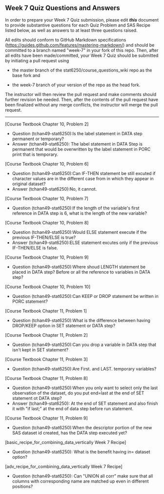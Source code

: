 
## Week 7 Quiz Questions and Answers

In order to prepare your Week 7 Quiz submission, please edit ***this*** document to provide substantive questions for each Quiz Problem and SAS Recipe listed below, as well as answers to at least three questions raised.

All edits should conform to GitHub Markdown specifications (https://guides.github.com/features/mastering-markdown/) and should be committed to a branch named "week-7" in your fork of this repo. Then, after all edits have been made/committed, your Week 7 Quiz should be submitted by initiating a pull request using

- the master branch of the stat6250/course_questions_wiki repo as the base fork and

- the week-7 branch of your version of the repo as the head fork.

The instructor will then review the pull request and make comments should further revision be needed. Then, after the contents of the pull request have been finalized without any merge conflicts, the instructor will merge the pull request.

********************************************************************************


[Course Textbook Chapter 10, Problem 2]
- Question (tchan49-stat6250):Is the label statement in DATA step permanent or temporary? 
- Answer (tchan49-stat6250): The label statement in DATA Step is permanent that would be overwritten by the label statement in PORC print that is temporary. 



[Course Textbook Chapter 10, Problem 6]
- Question (tchan49-stat6250):Can IF-THEN statement be still excuted if character values are in the different case from in which they appear in original dataset? 
- Answer (tchan49-stat6250):No, it cannot. 



[Course Textbook Chapter 10, Problem 7]
- Question (tchan49-stat6250):If the length of the variable's first reference in DATA step is 6, what is the length of the new variable? 



[Course Textbook Chapter 10, Problem 8]
- Question (tchan49-stat6250):Would ELSE statement execute if the previous IF-THEN/ELSE is true? 
- Answer (tchan49-stat6250):ELSE statement excutes only if the previous IF-THEN/ELSE is false. 



[Course Textbook Chapter 10, Problem 9]
- Question (tchan49-stat6250):Where shoud LENGTH statement be placed in DATA step? Before or all the reference to variables in DATA step? 



[Course Textbook Chapter 10, Problem 10]
- Question (tchan49-stat6250):Can KEEP or DROP statement be written in PORC statement? 




[Course Textbook Chapter 11, Problem 1]
- Question (tchan49-stat6250):What is the difference between having DROP/KEEP option in SET statement or DATA step? 



[Course Textbook Chapter 11, Problem 2]
- Question (tchan49-stat6250):Can you drop a variable in DATA step that isn't kept in SET statement? 



[Course Textbook Chapter 11, Problem 3]
- Question (tchan49-stat6250):Are First. and LAST. temporary variables? 



[Course Textbook Chapter 11, Problem 8]
- Question (tchan49-stat6250):When you only want to select only the last observation of the dataset, do you put end=last at the end of SET statement ot DATA step? 
- Answer (tchan49-stat6250): At the end of SET statement and also finish it with "if last;" at the end of data step before run statement. 



[Course Textbook Chapter 11, Problem 9]
- Question (tchan49-stat6250):When the descriptor portion of the new SAS dataset id created, has the DATA step executed yet?



[basic_recipe_for_combining_data_vertically Week 7 Recipe]
- Question (tchan49-stat6250): What is the benefit having in= dataset option? 



[adv_recipe_for_combining_data_vertically Week 7 Recipe]
- Question (tchan49-stat6250): Can "UNION all corr" make sure that all columns with corresponding name are matched up even in different positions? 



